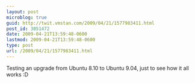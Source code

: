 ```yaml
---
layout: post
microblog: true
guid: http://twit.vmstan.com/2009/04/21/1577983411.html
post_id: 3051472
date: 2009-04-21T13:59:48-0600
lastmod: 2009-04-21T13:59:48-0600
type: post
url: /2009/04/21/1577983411.html
---
```

Testing an upgrade from Ubuntu 8.10 to Ubuntu 9.04, just to see how it all works :D
